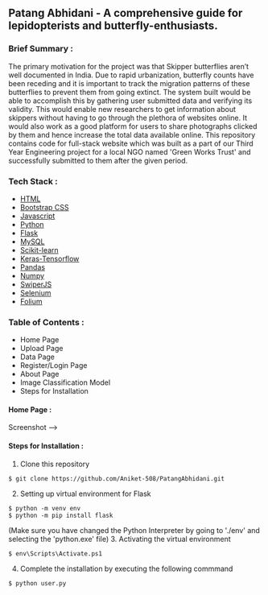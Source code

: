 ## Patang Abhidani - A comprehensive guide for lepidopterists and butterfly-enthusiasts.

### Brief Summary :
The primary motivation for the project was that Skipper butterflies aren’t well documented in India. Due to rapid urbanization, butterfly counts have been receding and it is important to track the migration patterns of these butterflies to prevent them from going extinct. The system built would be able to accomplish this by gathering user submitted data and verifying its validity. This would enable new researchers to get information about skippers without having to go through the plethora of websites online. It would also work as a good platform for users to share photographs clicked by them and hence increase the total data available online.
This repository contains code for full-stack website which was built as a part of our Third Year Engineering project for a local NGO named 'Green Works Trust' and successfully submitted to them after the given period.

### Tech Stack :
- [HTML](https://en.wikipedia.org/wiki/HTML)
- [Bootstrap CSS](https://en.wikipedia.org/wiki/Bootstrap_(front-end_framework))
- [Javascript](https://en.wikipedia.org/wiki/JavaScript)
- [Python](https://en.wikipedia.org/wiki/Python_(programming_language))
- [Flask](https://en.wikipedia.org/wiki/Flask_(web_framework))
- [MySQL](https://en.wikipedia.org/wiki/MySQL)
- [Scikit-learn](https://en.wikipedia.org/wiki/Scikit-learn)
- [Keras-Tensorflow](https://en.wikipedia.org/wiki/Keras)
- [Pandas](https://en.wikipedia.org/wiki/Pandas_(software))
- [Numpy](https://en.wikipedia.org/wiki/NumPy)
- [SwiperJS](https://swiperjs.com/swiper-api)
- [Selenium](https://en.wikipedia.org/wiki/Selenium_(software))
- [Folium](https://python-visualization.github.io/folium/)

### Table of Contents :
- Home Page
- Upload Page
- Data Page 
- Register/Login Page
- About Page
- Image Classification Model
- Steps for Installation

#### Home Page :
Screenshot -->

#### Steps for Installation :
1. Clone this repository
```
$ git clone https://github.com/Aniket-508/PatangAbhidani.git
```
2. Setting up virtual environment for Flask
```
$ python -m venv env
$ python -m pip install flask
```     
(Make sure you have changed the Python Interpreter by going to './env' and selecting the 'python.exe' file)
3. Activating the virtual environment
```
$ env\Scripts\Activate.ps1
```
4. Complete the installation by executing the following commmand 
```
$ python user.py
```
